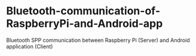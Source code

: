 # Bluetooth-communication-of-RaspberryPi-and-Android-app
Bluetooth SPP communication between Raspberry Pi (Server) and Android application (Client)
